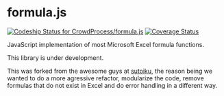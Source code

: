 formula.js
==========

[ ![Codeship Status for CrowdProcess/formula.js](https://codeship.io/projects/f72074f0-fb96-0131-9c0c-6695216aa8a8/status?branch=refactor)](https://codeship.io/projects/29205)  [![Coverage Status](https://coveralls.io/repos/CrowdProcess/formula.js/badge.png?branch=refactor)](https://coveralls.io/r/CrowdProcess/formula.js?branch=refactor)

JavaScript implementation of most Microsoft Excel formula functions.

This library is under development.

This was forked from the awesome guys at [sutoiku](https://github.com/sutoiku/formula.js/), the reason being we wanted to do a more agressive refactor, modularize the code, remove formulas that do not exist in Excel and do error handling in a different way.
